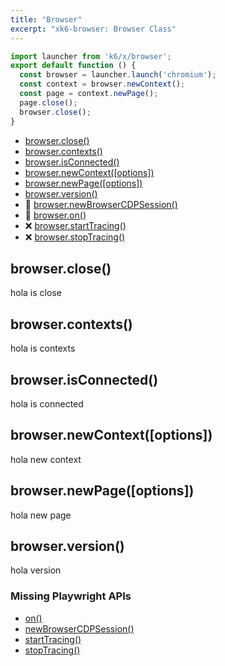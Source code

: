 ```yaml
---
title: "Browser"
excerpt: "xk6-browser: Browser Class"
---
```


<BrowserCompatibility/>

```javascript
import launcher from 'k6/x/browser';
export default function () {
  const browser = launcher.launch('chromium');
  const context = browser.newContext();
  const page = context.newPage();
  page.close();
  browser.close();
}
```

- [browser.close()](#browser-close)
- [browser.contexts()](#browser-contexts)
- [browser.isConnected()](#browser-isconnected)
- [browser.newContext([options])](#browser-newcontext-options)
- [browser.newPage([options])](#browser-newpage-options)
- [browser.version()](#browser-version)
- 🚧 [browser.newBrowserCDPSession()](#missing-playwright-apis)
- 🚧 [browser.on()](#missing-playwright-apis)
- ❌ [browser.startTracing()](#missing-playwright-apis)
- ❌ [browser.stopTracing()](#missing-playwright-apis)




## browser.close()

hola is close

## browser.contexts()

hola is contexts

## browser.isConnected()

hola is connected

## browser.newContext([options])

hola new context 

## browser.newPage([options])

hola new page

## browser.version()

hola version


### Missing Playwright APIs

<Glossary>

- [on()](https://playwright.dev/docs/api/class-browsertype/#browser-type-connect)
- [newBrowserCDPSession()](https://playwright.dev/docs/api/class-browser#browser-new-browser-cdp-session)
- [startTracing()](https://playwright.dev/docs/api/class-browser#browser-start-tracing)
- [stopTracing()](https://playwright.dev/docs/api/class-browser#browser-stop-tracing)

</Glossary>